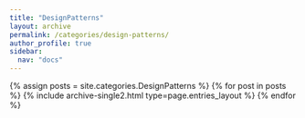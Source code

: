 ```yaml
---
title: "DesignPatterns"
layout: archive
permalink: /categories/design-patterns/
author_profile: true
sidebar:
  nav: "docs"
---
```



{% assign posts = site.categories.DesignPatterns %}
{% for post in posts %} {% include archive-single2.html type=page.entries_layout %} {% endfor %}